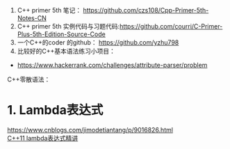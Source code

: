 1. C++ primer 5th 笔记： https://github.com/czs108/Cpp-Primer-5th-Notes-CN
2. C++ primer 5th 实例代码与习题代码:https://github.com/courri/C-Primer-Plus-5th-Edition-Source-Code
3. 一个C++的coder 的github： https://github.com/yzhu798
4. 比较好的C++基本语法练习小项目：
  - https://www.hackerrank.com/challenges/attribute-parser/problem
  
C++零散语法：
# 1. Lambda表达式
https://www.cnblogs.com/jimodetiantang/p/9016826.html   
[C++11 lambda表达式精讲](http://c.biancheng.net/view/3741.html)

  

